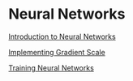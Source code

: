 # Neural Networks

[Introduction to Neural Networks](lesson1/README.md)

[Implementing Gradient Scale](lesson2/README.md)

[Training Neural Networks](lesson3/README.md)